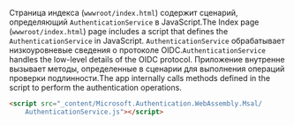 <span data-ttu-id="9f892-101">Страница индекса (`wwwroot/index.html`) содержит сценарий, определяющий `AuthenticationService` в JavaScript.</span><span class="sxs-lookup"><span data-stu-id="9f892-101">The Index page (`wwwroot/index.html`) page includes a script that defines the `AuthenticationService` in JavaScript.</span></span> <span data-ttu-id="9f892-102">`AuthenticationService` обрабатывает низкоуровневые сведения о протоколе OIDC.</span><span class="sxs-lookup"><span data-stu-id="9f892-102">`AuthenticationService` handles the low-level details of the OIDC protocol.</span></span> <span data-ttu-id="9f892-103">Приложение внутренне вызывает методы, определенные в сценарии для выполнения операций проверки подлинности.</span><span class="sxs-lookup"><span data-stu-id="9f892-103">The app internally calls methods defined in the script to perform the authentication operations.</span></span>

```html
<script src="_content/Microsoft.Authentication.WebAssembly.Msal/
    AuthenticationService.js"></script>
```
